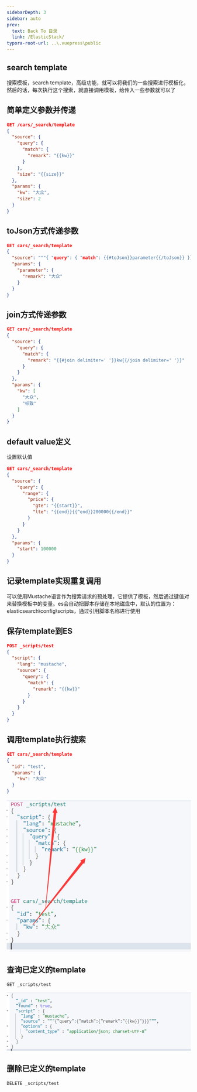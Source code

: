 ```yaml
---
sidebarDepth: 3
sidebar: auto
prev:
  text: Back To 目录
  link: /ElasticStack/
typora-root-url: ..\.vuepress\public
---
```




## search template

搜索模板，search template，高级功能，就可以将我们的一些搜索进行模板化，然后的话，每次执行这个搜索，就直接调用模板，给传入一些参数就可以了

## 简单定义参数并传递

```json
GET /cars/_search/template
{
  "source": {
    "query": {
      "match": {
        "remark": "{{kw}}"
      }
    },
    "size": "{{size}}"
  },
  "params": {
    "kw": "大众",
    "size": 2
  }
}
```

## toJson方式传递参数

```json
GET cars/_search/template
{
  "source": """{ "query": { "match": {{#toJson}}parameter{{/toJson}} }}""",
  "params": {
    "parameter": {
      "remark": "大众"
    }
  }
}
```

## join方式传递参数

```json
GET cars/_search/template
{
  "source": {
    "query": {
      "match": {
        "remark": "{{#join delimiter=' '}}kw{{/join delimiter=' '}}"
      }
    }
  },
  "params": {
    "kw": [
      "大众",
      "标致"
    ]
  }
}
```

## default value定义

设置默认值

```json
GET cars/_search/template
{
  "source": {
    "query": {
      "range": {
        "price": {
          "gte": "{{start}}",
          "lte": "{{end}}{{^end}}200000{{/end}}"
        }
      }
    }
  },
  "params": {
    "start": 100000
  }
}
```

## 记录template实现重复调用

可以使用Mustache语言作为搜索请求的预处理，它提供了模板，然后通过键值对来替换模板中的变量。es会自动把脚本存储在本地磁盘中，默认的位置为：elasticsearch\config\scripts，通过引用脚本名称进行使用



## **保存template到ES**

```json
POST _scripts/test
{
  "script": {
    "lang": "mustache",
    "source": {
      "query": {
        "match": {
          "remark": "{{kw}}"
        }
      }
    }
  }
}
```



## **调用template执行搜索**

```json
GET cars/_search/template
{
  "id": "test",
  "params": {
    "kw": "大众"
  }
}

```

![](/images/elasticsearch/image-20211113053302839.png)



## **查询已定义的template**

```
GET _scripts/test
```

![](/images/elasticsearch/image-20211113053437221.png)

## 删除已定义的template

```
DELETE _scripts/test
```



